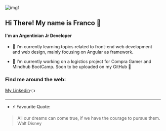 ![img1](https://i.ibb.co/3FKkrkf/banner.png)

## Hi There! My name is Franco 👋
#### I'm an Argentinian Jr Developer

- 🌱 I’m currently learning topics related to front-end web development and web design, mainly focusing on Angular as framework.

- 🔭 I’m currently working on a logistics project for Compra Gamer and Mindhub BootCamp. Soon to be uploaded on my GitHub :muscle: 

### Find me around the web: 
[My Linkedin](https://www.linkedin.com/in/franco-osores/):point_left:



---
  
- ⚡ Favourite Quote:
> All our dreams can come true, if we have the courage to pursue them.  
> Walt Disney
